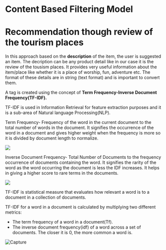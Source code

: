 # Content Based Filtering Model

<h1>Recommendation though review of the tourism places</h1>

<p>In this approach based on the <b>description</b> of the item, the user is suggested an item. The decription can be any product detail like in our case it is the review of the tousism places. It provides very useful information about the item/place like whether it is a place of worship, fun, adventure etc. The format of these details are in string (text format) and is important to convert them.</p>

A tag is created using the concept of <b>Term Frequency-Inverse Document Frequency(TF-IDF).</b>

TF-IDF is used in Information Retrieval for feature extraction purposes and it is a sub-area of Natural language Processing(NLP).

Term Frequency- Frequency of the word in the current document to the total number of words in the document. It signifies the occurrence of the word in a document and gives higher weight when the frequency is more so it is divided by document length to normalize.

<img src = "https://www.jcchouinard.com/wp-content/uploads/2021/10/image-5.png">

Inverse Document Frequency- Total Number of Documents to the frequency occurrence of documents containing the word. It signifies the rarity of the word as the word occurring the document is less the IDF increases. It helps in giving a higher score to rare terms in the documents.

<img src = "https://www.jcchouinard.com/wp-content/uploads/2021/10/image-6.png">

TF-IDF is statistical measure that evaluates how relevant a word is to a document in a collection of documents.

TF-IDF for a word in a document is calculated by multiplying two different metrics:
<ul>
    <li>The term frequency of a word in a document(Tf).</li>
    <li>The inverse document frequency(idf) of a word across a set of documents. The closer it is 0, the more common a word is.</li>
</ul>

![Capture](https://user-images.githubusercontent.com/80332356/206663598-5c2b31e8-746d-4b5f-8277-d022de8f4c69.PNG)
